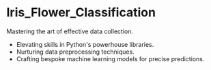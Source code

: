 # Iris_Flower_Classification
Mastering the art of effective data collection. 
- Elevating skills in Python's powerhouse libraries. 
- Nurturing data preprocessing techniques. 
- Crafting bespoke machine learning models for precise predictions.
